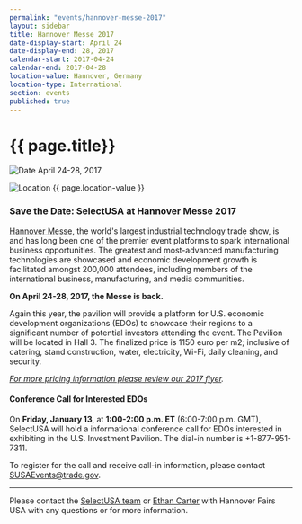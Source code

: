 ```yaml
---
permalink: "events/hannover-messe-2017"
layout: sidebar
title: Hannover Messe 2017
date-display-start: April 24
date-display-end: 28, 2017
calendar-start: 2017-04-24
calendar-end: 2017-04-28
location-value: Hannover, Germany
location-type: International
section: events
published: true
---
```


# {{ page.title}}

![Date](https://google.github.io/material-design-icons/action/svg/design/ic_event_24px.svg "Date") April 24-28, 2017

![Location](http://google.github.io/material-design-icons/social/svg/design/ic_location_city_24px.svg "Location") {{ page.location-value }}

### Save the Date: SelectUSA at Hannover Messe 2017

[Hannover Messe](http://www.hannovermesse.de/home), the world's largest industrial technology trade show, is and has long been one of the premier event platforms to spark international business opportunities. The greatest and most-advanced manufacturing technologies are showcased and economic development growth is facilitated amongst 200,000 attendees, including members of the international business, manufacturing, and media communities. 

**On April 24-28, 2017, the Messe is back.**

Again this year, the pavilion will provide a platform for U.S. economic development organizations (EDOs) to showcase their regions to a significant number of potential investors attending the event. The Pavilion will be located in Hall 3. The finalized price is 1150 euro per m2; inclusive of catering, stand construction, water, electricity, Wi-Fi, daily cleaning, and security. 

_[For more pricing information please review our 2017 flyer](https://www.selectusa.gov/flyers/hm17-investment-pavilion-packages)._

#### Conference Call for Interested EDOs

On **Friday, January 13**, at **1:00-2:00 p.m. ET** (6:00-7:00 p.m. GMT), SelectUSA will hold a informational conference call for EDOs interested in exhibiting in the U.S. Investment Pavilion. The dial-in number is +1-877-951-7311. 

To register for the call and receive call-in information, please contact [SUSAEvents@trade.gov](mailto:susaevents@trade.gov).

---

Please contact the [SelectUSA team](mailto:SUSAEvents@trade.gov) or [Ethan Carter](mailto:ECarter@hfusa.com) with Hannover Fairs USA with any questions or for more information.    
